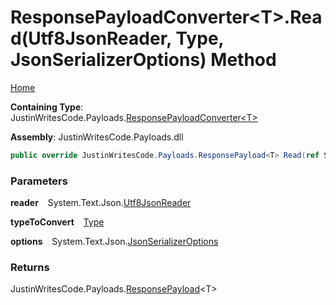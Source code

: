 # ResponsePayloadConverter\<T\>\.Read\(Utf8JsonReader, Type, JsonSerializerOptions\) Method

[Home](../../../README.md)

**Containing Type**: JustinWritesCode\.Payloads\.[ResponsePayloadConverter\<T\>](../README.md)

**Assembly**: JustinWritesCode\.Payloads\.dll

```csharp
public override JustinWritesCode.Payloads.ResponsePayload<T> Read(ref System.Text.Json.Utf8JsonReader reader, Type typeToConvert, System.Text.Json.JsonSerializerOptions options)
```

### Parameters

**reader** &ensp; System\.Text\.Json\.[Utf8JsonReader](https://docs.microsoft.com/en-us/dotnet/api/system.text.json.utf8jsonreader)

**typeToConvert** &ensp; [Type](https://docs.microsoft.com/en-us/dotnet/api/system.type)

**options** &ensp; System\.Text\.Json\.[JsonSerializerOptions](https://docs.microsoft.com/en-us/dotnet/api/system.text.json.jsonserializeroptions)

### Returns

JustinWritesCode\.Payloads\.[ResponsePayload](../../ResponsePayload-1/README.md)\<T\>

